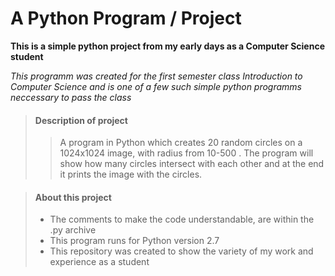 # A Python Program / Project

**This is a simple python project from my early days as a Computer Science student**

_This programm was created for the first semester class Introduction to Computer Science 
and is one of a few such simple python programms neccessary to pass the class_


> #### Description of project
>
>>A program in Python which creates 20 random circles on a 1024x1024 image, with radius from 10-500 . The program will show how many circles intersect with each other and at the end it prints the image with the circles.

> #### About this project
>
> - The comments to make the code understandable, are within the .py archive
> - This program runs for Python version 2.7
> - This repository was created to show the variety of my work and experience as a student
>
